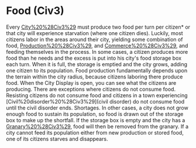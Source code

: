 # Food (Civ3)

Every [City%20%28Civ3%29](city) must produce two food per turn per citizen* or that city will experience starvation (where one citizen dies). Luckily, most citizens labor in the areas around their city, yielding some combination of food, [Production%20%28Civ3%29](shields), and [Commerce%20%28Civ3%29](commerce), and feeding themselves in the process.
In some cases, a citizen produces more food than he needs and the excess is put into his city's food storage box each turn. When it is full, the storage is emptied and the city grows, adding one citizen to its population.
Food production fundamentally depends upon the terrain within the city radius, because citizens laboring there produce food. When the City Display is open, you can see what the citizens are producing.
There are exceptions where citizens do not consume food. Resisting citizens do not consume food and citizens in a town experiencing [Civil%20disorder%20%28Civ3%29](civil disorder) do not consume food until the civil disorder ends.
Shortages.
In other cases, a city does not grow enough food to sustain its population, so food is drawn out of the storage box to make up the shortfall. If the storage box is empty and the city has a [Granary%20%28Civ3%29](granary), food will then be removed from the granary. If a city cannot feed its population either from new production or stored food, one of its citizens starves and disappears.